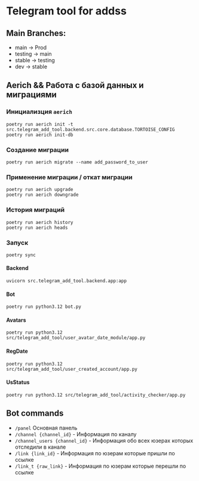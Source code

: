 # Telegram tool for addss

## Main Branches:
- main -> Prod
- testing -> main
- stable -> testing
- dev -> stable


## Aerich && Работа с базой данных и миграциями
### Инициализция `aerich`
```commandline
poetry run aerich init -t src.telegram_add_tool.backend.src.core.database.TORTOISE_CONFIG
poetry run aerich init-db
```
### Создание миграции
```commandline
poetry run aerich migrate --name add_password_to_user
```
### Применение миграции / откат миграции
```commandline
poetry run aerich upgrade
poetry run aerich downgrade
```
### История миграций
```commandline
poetry run aerich history
poetry run aerich heads
```


### Запуск
```commandline
poetry sync
```
#### Backend
```commandline
uvicorn src.telegram_add_tool.backend.app:app
```

#### Bot
```commandline
poetry run python3.12 bot.py
```

#### Avatars
```commandline
poetry run python3.12 src/telegram_add_tool/user_avatar_date_module/app.py
```

#### RegDate
```commandline
poetry run python3.12 src/telegram_add_tool/user_created_account/app.py
```

#### UsStatus
```commandline
poetry run python3.12 src/telegram_add_tool/activity_checker/app.py
```

## Bot commands
- `/panel` Основная панель
- `/channel {channel_id}` - Информация по каналу
- `/channel_users {channel_id}` - Информация обо всех юзерах которых отследили в канале
- `/link {link_id}` - Информация по юзерам которые пришли по ссылке
- `/link_t {raw_link}` - Информация по юзерам которые перешли по ссылке
